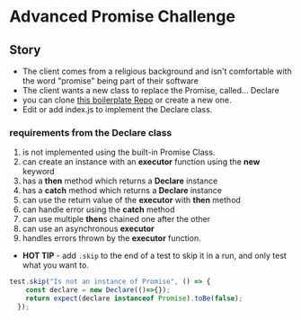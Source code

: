 # Advanced Promise Challenge
## Story
- The client comes from a religious background and isn't comfortable with the word "promise" being part of their software
- The client wants a new class to replace the Promise, called... Declare
- you can clone [this boilerplate Repo](https://github.com/suvelocity/AdvancedPromiseBoilerplate) or create a new one. 
- Edit or add index.js to implement the Declare class. 
### requirements from the Declare class
1. is not implemented using the built-in Promise Class.
1. can create an instance with an **executor** function using the **new** keyword
1. has a **then** method which returns a **Declare** instance
1. has a **catch** method which returns a **Declare** instance
1. can use the return value of the **executor** with __then__ method
1. can handle error using the **catch** method
1. can use multiple **then**s chained one after the other
1. can use an asynchronous **executor**
1. handles errors thrown by the **executor** function.

* **HOT TIP** - add `.skip` to the end of a test to skip it in a run, and only test what you want to.
```javascript
test.skip("Is not an instance of Promise", () => {
    const declare = new Declare(()=>{});
    return expect(declare instanceof Promise).toBe(false);
  });
```